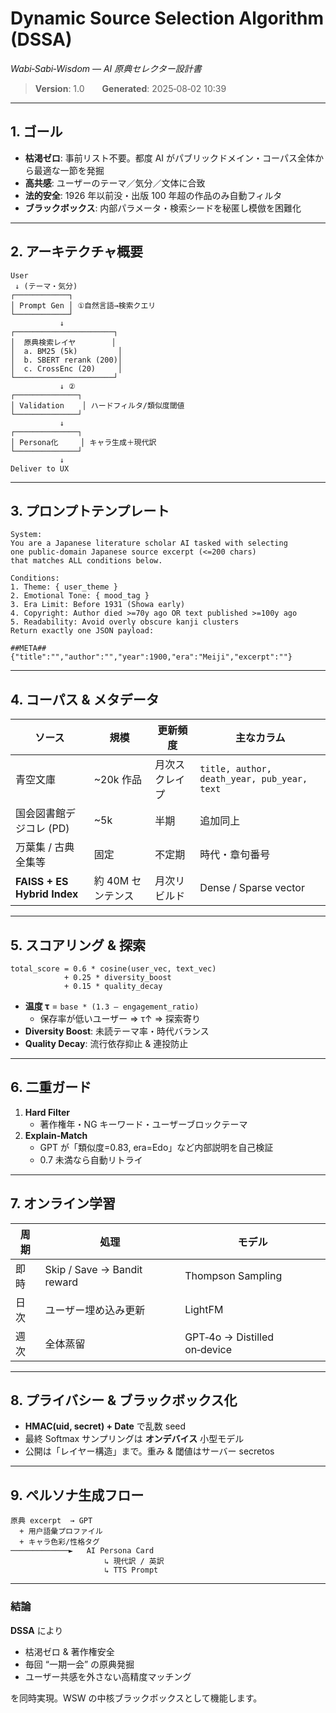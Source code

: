 # Dynamic Source Selection Algorithm (DSSA)  
_Wabi‑Sabi‑Wisdom ― AI 原典セレクター設計書_

> **Version**: 1.0  **Generated**: 2025‑08‑02 10:39

---

## 1. ゴール

- **枯渇ゼロ**: 事前リスト不要。都度 AI がパブリックドメイン・コーパス全体から最適な一節を発掘  
- **高共感**: ユーザーのテーマ／気分／文体に合致  
- **法的安全**: 1926 年以前没・出版 100 年超の作品のみ自動フィルタ  
- **ブラックボックス**: 内部パラメータ・検索シードを秘匿し模倣を困難化

---

## 2. アーキテクチャ概要

```
User
 ↓ (テーマ・気分)
┌────────────┐
│ Prompt Gen │ ①自然言語→検索クエリ
└────────────┘
           ↓
┌──────────────────────┐
│  原典検索レイヤ        │
│  a. BM25 (5k)         │
│  b. SBERT rerank (200)│
│  c. CrossEnc (20)     │
└──────────────────────┘
           ↓ ②
┌──────────────┐
│ Validation    │ ハードフィルタ/類似度閾値
└──────────────┘
           ↓
┌──────────────┐
│ Persona化     │ キャラ生成＋現代訳
└──────────────┘
           ↓
Deliver to UX
```

---

## 3. プロンプトテンプレート

```text
System:
You are a Japanese literature scholar AI tasked with selecting
one public-domain Japanese source excerpt (<=200 chars)
that matches ALL conditions below.

Conditions:
1. Theme: { user_theme }
2. Emotional Tone: { mood_tag }
3. Era Limit: Before 1931 (Showa early)
4. Copyright: Author died >=70y ago OR text published >=100y ago
5. Readability: Avoid overly obscure kanji clusters
Return exactly one JSON payload:

##META##
{"title":"","author":"","year":1900,"era":"Meiji","excerpt":""}
```

---

## 4. コーパス & メタデータ

| ソース | 規模 | 更新頻度 | 主なカラム |
|--------|------|----------|------------|
| 青空文庫 | ~20k 作品 | 月次スクレイプ | `title, author, death_year, pub_year, text` |
| 国会図書館デジコレ (PD) | ~5k | 半期 | 追加同上 |
| 万葉集 / 古典全集等 | 固定 | 不定期 | 時代・章句番号 |
| **FAISS + ES Hybrid Index** | 約 40M センテンス | 月次リビルド | Dense / Sparse vector |

---

## 5. スコアリング & 探索

```
total_score = 0.6 * cosine(user_vec, text_vec)
            + 0.25 * diversity_boost
            + 0.15 * quality_decay
```

- **温度 τ** = `base * (1.3 – engagement_ratio)`  
  - 保存率が低いユーザー ⇒ τ↑ ⇒ 探索寄り  
- **Diversity Boost**: 未読テーマ率・時代バランス  
- **Quality Decay**: 流行依存抑止 & 連投防止

---

## 6. 二重ガード

1. **Hard Filter**  
   - 著作権年・NG キーワード・ユーザーブロックテーマ  
2. **Explain‑Match**  
   - GPT が「類似度=0.83, era=Edo」など内部説明を自己検証  
   - 0.7 未満なら自動リトライ

---

## 7. オンライン学習

| 周期 | 処理 | モデル |
|------|------|--------|
| 即時 | Skip / Save → Bandit reward | Thompson Sampling |
| 日次 | ユーザー埋め込み更新 | LightFM |
| 週次 | 全体蒸留 | GPT‑4o → Distilled on‑device |

---

## 8. プライバシー & ブラックボックス化

- **HMAC(uid, secret) + Date** で乱数 seed  
- 最終 Softmax サンプリングは **オンデバイス** 小型モデル  
- 公開は「レイヤー構造」まで。重み & 閾値はサーバー secretos

---

## 9. ペルソナ生成フロー

```
原典 excerpt  → GPT
  + 用户語彙プロファイル
  + キャラ色彩/性格タグ
─────────────►   AI Persona Card
                     ↳ 現代訳 / 英訳
                     ↳ TTS Prompt
```

---

### 結論

**DSSA** により  
- 枯渇ゼロ & 著作権安全  
- 毎回 “一期一会” の原典発掘  
- ユーザー共感を外さない高精度マッチング  

を同時実現。WSW の中核ブラックボックスとして機能します。
